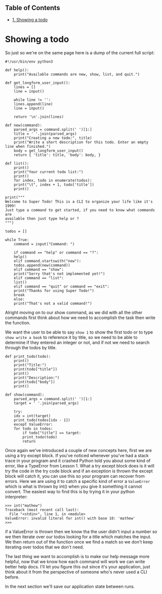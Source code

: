 <div id="table-of-contents">
<h2>Table of Contents</h2>
<div id="text-table-of-contents">
<ul>
<li><a href="#orgdc543a0">1. Showing a todo</a></li>
</ul>
</div>
</div>

<a id="orgdc543a0"></a>

# Showing a todo

So just so we're on the same page here is a dump of the current full
script:

	#!/usr/bin/env python3

	def help():
		print("Available commands are new, show, list, and quit.")

	def get_longform_user_input():
		lines = []
		line = input()

		while line != '':
		lines.append(line)
		line = input()

		return '\n'.join(lines)

	def new(command):
		parsed_args = command.split(' ')[1:]
		title = ' '.join(parsed_args)
		print("Creating a new todo:", title)
		print("Write a short description for this todo. Enter an empty line when finished.")
		body = get_longform_user_input()
		return { 'title': title, 'body': body, }

	def list():
		print()
		print("Your current todo list:")
		print()
		for index, todo in enumerate(todos):
		print("\t", index + 1, todo['title'])
		print()

	print("""
	Welcome to Super Todo! This is a CLI to organize your life like it's 1999!
	Just type a command to get started, if you need to know what commands are
	available then just type help or ?
	""")

	todos = []

	while True:
		command = input("Command: ")

		if command == "help" or command == "?":
		help()
		elif command.startswith("new"):
		todos.append(new(command))
		elif command == "show":
		print("Sorry that's not implemented yet!")
		elif command == "list":
		list()
		elif command == "quit" or command == "exit":
		print("Thanks for using Super Todo!")
		break
		else:
		print("That's not a valid command!")

Alright moving on to our show command, as we did with all the other
commands first think about how we need to accomplish the task then
write the function.

We want the user to be able to say `show 1` to show the first todo or to
type `show write a book` to reference it by title, so we need to be able
to determine if they entered an integer or not, and if not we need to
search through the todos by title.

	def print_todo(todo):
		print()
		print("Title:")
		print(todo["title"])
		print()
		print("Description:")
		print(todo["body"])
		print()

	def show(command):
		parsed_args = command.split(' ')[1:]
		target = ' '.join(parsed_args)

		try:
		idx = int(target)
		print_todo(todos[idx - 1])
		except ValueError:
		for todo in todos:
			if todo["title"] == target:
			print_todo(todo)
			return

Once again we've introduced a couple of new concepts here, first we
are using a try except block. If you've noticed whenever you've had a
stack trace in your program and it crashed Python told you about some
kind of error, like a TypeError from Lesson 1. What a try except block
does is it will try the code in the try code block and if an exception
is thrown the except block will catch it, you can use this so your
program can recover from errors. Here we are using it to catch a
specific kind of error a `ValueError` which is what is thrown by int()
when you give it something it cannot convert. The easiest way to find
this is by trying it in your python interpreter:

	>>> int("mathew")
	Traceback (most recent call last):
	  File "<stdin>", line 1, in <module>
	ValueError: invalid literal for int() with base 10: 'mathew'
	>>>

if a ValueError is thrown then we know tha the user didn't input a
number so we then iterate over our todos looking for a title which
matches the input. We then return out of the function once we find a
match so we don't keep iterating over todos that we don't need.

The last thing we want to accomplish is to make our help message more
helpful, now that we know how each command will work we can write
better help docs. I'll let you figure this out since it's your
application, just think about it from the perspective of someone who's
never used a CLI before.

In the next section we'll save our application state between runs.
